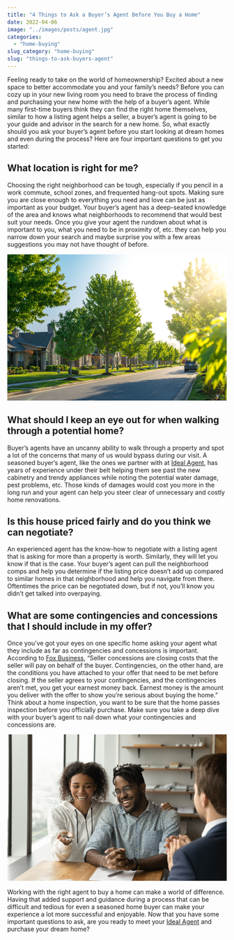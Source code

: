 ```yaml
---
title: "4 Things to Ask a Buyer’s Agent Before You Buy a Home"
date: 2022-04-06
image: "../images/posts/agent.jpg"
categories:
  - "home-buying"
slug_category: "home-buying"
slug: "things-to-ask-buyers-agent"
---
```


Feeling ready to take on the world of homeownership? Excited about a new space to better accommodate you and your
family’s needs? Before you can cozy up in your new living room you need to brave the process of finding and purchasing
your new home with the help of a buyer’s agent. While many first-time buyers think they can find the right home
themselves, similar to how a listing agent helps a seller, a buyer’s agent is going to be your guide and advisor in the
search for a new home. So, what exactly should you ask your buyer’s agent before you start looking at dream homes and
even during the process? Here are four important questions to get you started:  

## What location is right for me?  

Choosing the right neighborhood can be tough, especially if you pencil in a work commute, school zones, and frequented
hang-out spots. Making sure you are close enough to everything you need and love can be just as important as your
budget. Your buyer’s agent has a deep-seated knowledge of the area and knows what neighborhoods to recommend that would
best suit your needs. Once you give your agent the rundown about what is important to you, what you need to be in
proximity of, etc. they can help you narrow down your search and maybe surprise you with a few areas suggestions you may
not have thought of before.  

![](../images/posts/image-11.png)

## What should I keep an eye out for when walking through a potential home?  

Buyer’s agents have an uncanny ability to walk through a property and spot a lot of the concerns that many of us would
bypass during our visit. A seasoned buyer’s agent, like the ones we partner with
at [Ideal Agent](http://idealagent.com/), has years of experience under their belt helping them see past the new
cabinetry and trendy appliances while noting the potential water damage, pest problems, etc. Those kinds of damages
would cost you more in the long run and your agent can help you steer clear of unnecessary and costly home
renovations.  

## Is this house priced fairly and do you think we can negotiate?  

An experienced agent has the know-how to negotiate with a listing agent that is asking for more than a property is
worth. Similarly, they will let you know if that is the case. Your buyer’s agent can pull the neighborhood comps and
help you determine if the listing price doesn’t add up compared to similar homes in that neighborhood and help you
navigate from there. Oftentimes the price can be negotiated down, but if not, you’ll know you didn’t get talked into
overpaying.  

## What are some contingencies and concessions that I should include in my offer?  

Once you’ve got your eyes on one specific home asking your agent what they include as far as contingencies and
concessions is important. According
to [Fox Business](https://www.foxbusiness.com/personal-finance/questions-to-ask-realtor-when-buying-first-home), “Seller
concessions are closing costs that the seller will pay on behalf of the buyer. Contingencies, on the other hand, are the
conditions you have attached to your offer that need to be met before closing. If the seller agrees to your
contingencies, and the contingencies aren’t met, you get your earnest money back. Earnest money is the amount you
deliver with the offer to show you’re serious about buying the home.” Think about a home inspection, you want to be sure
that the home passes inspection before you officially purchase. Make sure you take a deep dive with your buyer’s agent
to nail down what your contingencies and concessions are.

![](../images/posts/image-10.png)

Working with the right agent to buy a home can make a world of difference. Having that added support and guidance during
a process that can be difficult and tedious for even a seasoned home buyer can make your experience a lot more
successful and enjoyable. Now that you have some important questions to ask, are you ready to meet
your [Ideal Agent](http://idealagent.com/) and purchase your dream home?
